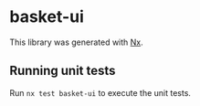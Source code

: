 # basket-ui

This library was generated with [Nx](https://nx.dev).

## Running unit tests

Run `nx test basket-ui` to execute the unit tests.
